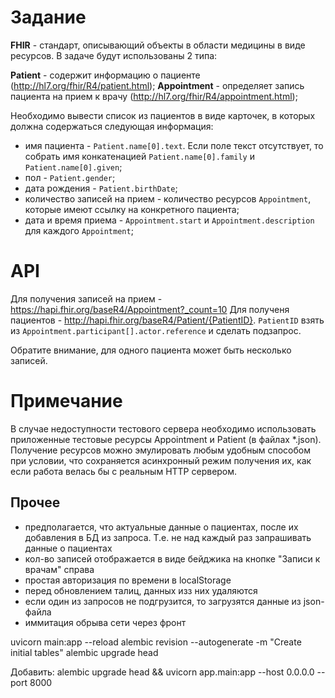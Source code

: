# Задание

**FHIR** - стандарт, описывающий объекты в области медицины в виде ресурсов. В задаче будут использованы 2 типа:

**Patient** - содержит информацию о пациенте (http://hl7.org/fhir/R4/patient.html);
**Appointment** - определяет запись пациента на прием к врачу (http://hl7.org/fhir/R4/appointment.html);

Необходимо вывести список из пациентов в виде карточек, в которых должна содержаться следующая информация:

* имя пациента - `Patient.name[0].text`. Если поле текст отсутствует, то собрать имя конкатенацией `Patient.name[0].family` и `Patient.name[0].given`;
* пол - `Patient.gender`;
* дата рождения - `Patient.birthDate`;
* количество записей на прием - количество ресурсов `Appointment`, которые имеют ссылку на конкретного пациента;
* дата и время приема - `Appointment.start` и `Appointment.description` для каждого `Appointment`;

# API

Для получения записей на прием - https://hapi.fhir.org/baseR4/Appointment?_count=10
Для полученя пациентов - http://hapi.fhir.org/baseR4/Patient/{PatientID}. `PatientID` взять из `Appointment.participant[].actor.reference` и сделать подзапрос.

Обратите внимание, для одного пациента может быть несколько записей.

# Примечание

В случае недоступности тестового сервера необходимо использовать приложенные тестовые ресурсы Appointment и Patient (в файлах *.json). Получение ресурсов можно эмулировать любым удобным способом при условии, что сохраняется асинхронный режим получения их, как если работа велась бы с реальным HTTP сервером.


## Прочее

- предполагается, что актуальные данные о пациентах, после их добавления в БД из запроса. Т.е. не над каждый раз запрашивать данные о пациентах
- кол-во записей отображается в виде бейджика на кнопке "Записи к врачам" справа
- простая авторизация по времени в localStorage
- перед обновлением талиц, данных изз них удаляются
- если один из запросов не подгрузится, то загрузятся данные из json-файла
- иммитация обрыва сети через фронт

uvicorn main:app --reload
alembic revision --autogenerate -m "Create initial tables"
alembic upgrade head   

Добавить:
alembic upgrade head && uvicorn app.main:app --host 0.0.0.0 --port 8000